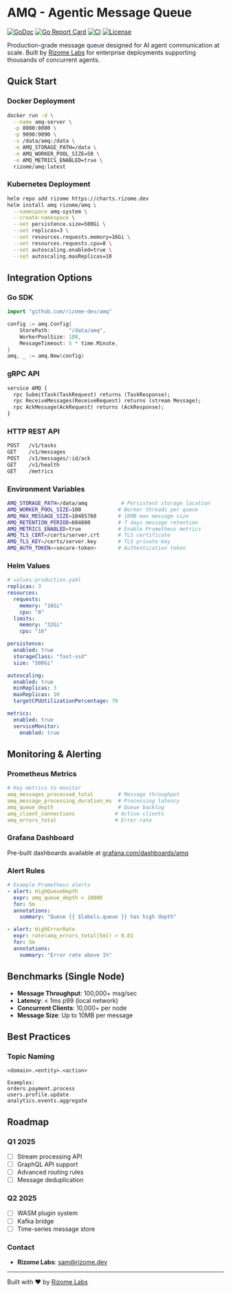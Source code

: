 # AMQ - Agentic Message Queue

[![GoDoc](https://pkg.go.dev/badge/github.com/rizome-dev/amq)](https://pkg.go.dev/github.com/rizome-dev/amq)
[![Go Report Card](https://goreportcard.com/badge/github.com/rizome-dev/amq)](https://goreportcard.com/report/github.com/rizome-dev/amq)
[![CI](https://github.com/rizome-dev/amq/actions/workflows/ci.yml/badge.svg)](https://github.com/rizome-dev/amq/actions/workflows/ci.yml)
[![License](https://img.shields.io/badge/License-MIT-blue.svg)](LICENSE)

Production-grade message queue designed for AI agent communication at scale. Built by [Rizome Labs](https://rizome.dev) for enterprise deployments supporting thousands of concurrent agents.

## Quick Start

### Docker Deployment
```bash
docker run -d \
  --name amq-server \
  -p 8080:8080 \
  -p 9090:9090 \
  -v /data/amq:/data \
  -e AMQ_STORAGE_PATH=/data \
  -e AMQ_WORKER_POOL_SIZE=50 \
  -e AMQ_METRICS_ENABLED=true \
  rizome/amq:latest
```

### Kubernetes Deployment
```bash
helm repo add rizome https://charts.rizome.dev
helm install amq rizome/amq \
  --namespace amq-system \
  --create-namespace \
  --set persistence.size=500Gi \
  --set replicas=3 \
  --set resources.requests.memory=16Gi \
  --set resources.requests.cpu=8 \
  --set autoscaling.enabled=true \
  --set autoscaling.maxReplicas=10
```

## Integration Options

### Go SDK
```go
import "github.com/rizome-dev/amq"

config := amq.Config{
    StorePath:      "/data/amq",
    WorkerPoolSize: 100,
    MessageTimeout: 5 * time.Minute,
}
amq, _ := amq.New(config)
```

### gRPC API
```protobuf
service AMQ {
  rpc SubmitTask(TaskRequest) returns (TaskResponse);
  rpc ReceiveMessages(ReceiveRequest) returns (stream Message);
  rpc AckMessage(AckRequest) returns (AckResponse);
}
```

### HTTP REST API
```bash
POST   /v1/tasks
GET    /v1/messages
POST   /v1/messages/:id/ack
GET    /v1/health
GET    /metrics
```

### Environment Variables
```bash
AMQ_STORAGE_PATH=/data/amq           # Persistent storage location
AMQ_WORKER_POOL_SIZE=100            # Worker threads per queue
AMQ_MAX_MESSAGE_SIZE=10485760       # 10MB max message size
AMQ_RETENTION_PERIOD=604800         # 7 days message retention
AMQ_METRICS_ENABLED=true            # Enable Prometheus metrics
AMQ_TLS_CERT=/certs/server.crt      # TLS certificate
AMQ_TLS_KEY=/certs/server.key       # TLS private key
AMQ_AUTH_TOKEN=<secure-token>       # Authentication token
```

### Helm Values
```yaml
# values-production.yaml
replicas: 3
resources:
  requests:
    memory: "16Gi"
    cpu: "8"
  limits:
    memory: "32Gi"
    cpu: "16"

persistence:
  enabled: true
  storageClass: "fast-ssd"
  size: "500Gi"

autoscaling:
  enabled: true
  minReplicas: 3
  maxReplicas: 10
  targetCPUUtilizationPercentage: 70

metrics:
  enabled: true
  serviceMonitor:
    enabled: true
```

## Monitoring & Alerting

### Prometheus Metrics
```yaml
# Key metrics to monitor
amq_messages_processed_total        # Message throughput
amq_message_processing_duration_ms  # Processing latency
amq_queue_depth                     # Queue backlog
amq_client_connections             # Active clients
amq_errors_total                   # Error rate
```

### Grafana Dashboard
Pre-built dashboards available at [grafana.com/dashboards/amq](https://grafana.com)

### Alert Rules
```yaml
# Example Prometheus alerts
- alert: HighQueueDepth
  expr: amq_queue_depth > 10000
  for: 5m
  annotations:
    summary: "Queue {{ $labels.queue }} has high depth"

- alert: HighErrorRate
  expr: rate(amq_errors_total[5m]) > 0.01
  for: 5m
  annotations:
    summary: "Error rate above 1%"
```

## Benchmarks (Single Node)
- **Message Throughput**: 100,000+ msg/sec
- **Latency**: < 1ms p99 (local network)
- **Concurrent Clients**: 10,000+ per node
- **Message Size**: Up to 10MB per message

## Best Practices

### Topic Naming
```
<domain>.<entity>.<action>

Examples:
orders.payment.process
users.profile.update
analytics.events.aggregate
```

## Roadmap

### Q1 2025
- [ ] Stream processing API
- [ ] GraphQL API support
- [ ] Advanced routing rules
- [ ] Message deduplication

### Q2 2025  
- [ ] WASM plugin system
- [ ] Kafka bridge
- [ ] Time-series message store

### Contact
- **Rizome Labs**: [sam@rizome.dev](mailto:sam@rizome.dev)

---

Built with ❤️ by [Rizome Labs](https://rizome.dev)
